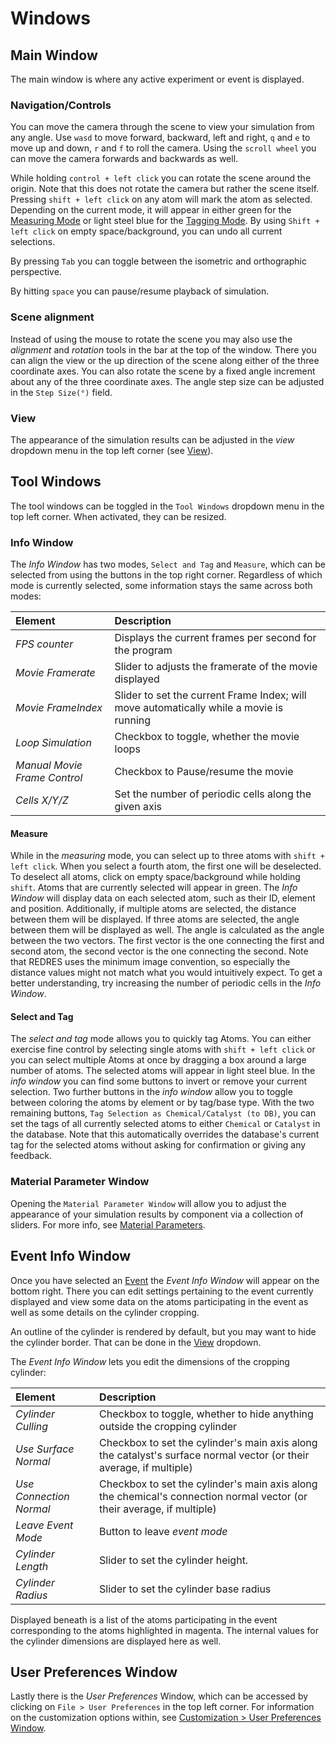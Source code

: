 # Windows

## Main Window

The main window is where any active experiment or event is displayed.

### Navigation/Controls

You can move the camera through the scene to view your simulation from any angle.
Use `wasd` to move forward, backward, left and right,
`q` and `e` to move up and down,
`r` and `f` to roll the camera.
Using the `scroll wheel` you can move the camera forwards and backwards as well.

While holding `control + left click` you can rotate the scene around the origin.
Note that this does not rotate the camera but rather the scene itself.
Pressing `shift + left click` on any atom will mark the atom as selected. Depending on the current mode, it will appear
in either green for the [Measuring Mode](#measure) or light steel blue for the [Tagging Mode](#select-and-tag).
By using `Shift + left click` on empty space/background, you can undo all current selections.

By pressing `Tab` you can toggle between the isometric and orthographic perspective.

By hitting `space` you can pause/resume playback of simulation.

### Scene alignment

Instead of using the mouse to rotate the scene
you may also use the *alignment* and *rotation* tools in the bar at the top of the window.
There you can align the view or the up direction of the scene along either of the three coordinate axes.
You can also rotate the scene by a fixed angle increment about any of the three coordinate axes.
The angle step size can be adjusted in the `Step Size(°)` field.

### View

The appearance of the simulation results can be adjusted in the *view* dropdown menu in the top left corner
(see [View](7customization.md#view)).

## Tool Windows

The tool windows can be toggled in the `Tool Windows` dropdown menu in the top left corner.
When activated, they can be resized.

### Info Window

The *Info Window* has two modes, `Select and Tag` and `Measure`,
which can be selected from using the buttons in the top right corner.
Regardless of which mode is currently selected, some information stays the same across both modes:

| Element                      | Description                                                                             |
|:-----------------------------|:----------------------------------------------------------------------------------------|
| *FPS counter*                | Displays the current frames per second for the program                                  |
| *Movie Framerate*            | Slider to adjusts the framerate of the movie displayed                                  |
| *Movie FrameIndex*           | Slider to set the current Frame Index; will move automatically while a movie is running |
| *Loop Simulation*            | Checkbox to toggle, whether the movie loops                                             |
| *Manual Movie Frame Control* | Checkbox to Pause/resume the movie                                                      |
| *Cells X/Y/Z*                | Set the number of periodic cells along the given axis                                   |

#### Measure

While in the *measuring* mode, you can select up to three atoms with `shift + left click`.
When you select a fourth atom, the first one will be deselected.
To deselect all atoms, click on empty space/background while holding `shift`.
Atoms that are currently selected will appear in green.
The *Info Window* will display data on each selected atom, such as their ID, element and position.
Additionally, if multiple atoms are selected, the distance between them will be displayed. If three atoms are selected,
the angle between them will be displayed as well. The angle is calculated as the angle between the two vectors.
The first vector is the one connecting the first and second atom, the second vector is the one connecting the second.
Note that REDRES uses the minimum image convention, so especially the distance values might not match what you would
intuitively expect. To get a better understanding, try increasing the number of periodic cells in the *Info Window*.

#### Select and Tag

The *select and tag* mode allows you to quickly tag Atoms.
You can either exercise fine control by selecting single atoms with `shift + left click`
or you can select multiple Atoms at once by dragging a box around a large number of atoms.
The selected atoms will appear in light steel blue.
In the *info window* you can find some buttons to invert or remove your current selection.
Two further buttons in the *info window* allow you to
toggle between coloring the atoms by element or by tag/base type.
With the two remaining buttons, `Tag Selection as Chemical/Catalyst (to DB)`, you can set the tags of all currently
selected atoms to either `Chemical` or `Catalyst` in the database. Note that this automatically overrides the
database's current tag for the selected atoms without asking for confirmation or giving any feedback. 

### Material Parameter Window

Opening the `Material Parameter Window` will allow you to adjust the appearance of your simulation results by component
via a collection of sliders. For more info, see [Material Parameters](7customization.md#material-parameters).

## Event Info Window

Once you have selected an [Event](5databases.md#events) the *Event Info Window* will appear on the bottom right.
There you can edit settings pertaining to the event currently displayed and view some data on the atoms participating
in the event as well as some details on the cylinder cropping.

An outline of the cylinder is rendered by default, but you may want to hide the cylinder border.
That can be done in the [View](7customization.md#view) dropdown.

The *Event Info Window* lets you edit the dimensions of the cropping cylinder:

| Element                 | Description                                                                                                            |
|:------------------------|:-----------------------------------------------------------------------------------------------------------------------|
| *Cylinder Culling*      | Checkbox to toggle, whether to hide anything outside the cropping cylinder                                             |
| *Use Surface Normal*    | Checkbox to set the cylinder's main axis along the catalyst's surface normal vector (or their average, if multiple)    |
| *Use Connection Normal* | Checkbox to set the cylinder's main axis along the chemical's connection normal vector (or their average, if multiple) |
| *Leave Event Mode*      | Button to leave *event mode*                                                                                           |
| *Cylinder Length*       | Slider to set the cylinder height.                                                                                     |
| *Cylinder Radius*       | Slider to set the cylinder base radius                                                                                 |

Displayed beneath is a list of the atoms participating in the event
corresponding to the atoms highlighted in magenta.
The internal values for the cylinder dimensions are displayed here as well.

## User Preferences Window

Lastly there is the *User Preferences* Window, which can be accessed by clicking on `File > User Preferences`
in the top left corner. For information on the customization options within, see [Customization > User Preferences Window](7customization.md#user-preferences-window).